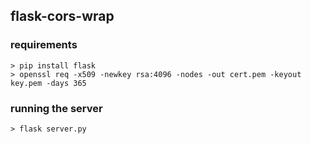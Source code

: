 ## flask-cors-wrap

### requirements

```
> pip install flask
> openssl req -x509 -newkey rsa:4096 -nodes -out cert.pem -keyout key.pem -days 365
```

### running the server

```
> flask server.py
```
